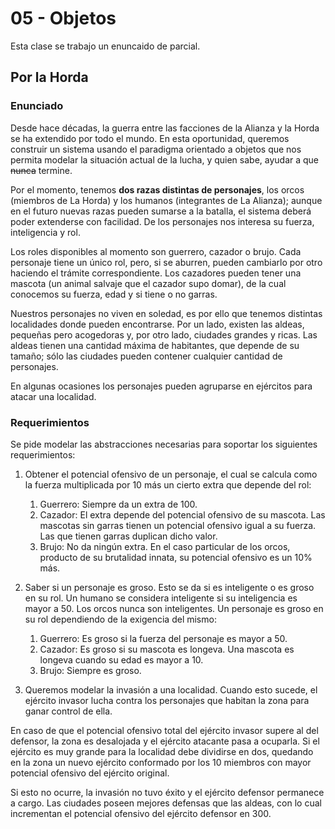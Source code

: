# 05 - Objetos

Esta clase se trabajo un enuncaido de parcial.

## Por la Horda

### Enunciado

Desde hace décadas, la guerra entre las facciones de la Alianza y la Horda se ha extendido por todo el mundo. En esta oportunidad, queremos construir un sistema usando el paradigma orientado a objetos que nos permita modelar la situación actual de la lucha, y quien sabe, ayudar a que ~~nunca~~ termine.

Por el momento, tenemos **dos razas distintas de personajes**, los orcos (miembros de La Horda) y los humanos (integrantes de La Alianza); aunque en el futuro nuevas razas pueden sumarse a la batalla, el sistema deberá poder extenderse con facilidad. De los personajes nos interesa su fuerza, inteligencia y rol.

Los roles disponibles al momento son guerrero, cazador o brujo. Cada personaje tiene un único rol, pero, si se aburren, pueden cambiarlo por otro haciendo el trámite correspondiente. Los cazadores pueden tener una mascota (un animal salvaje que el cazador supo domar), de la cual conocemos su fuerza, edad y si tiene o no garras.

Nuestros personajes no viven en soledad, es por ello que tenemos distintas localidades donde pueden encontrarse. Por un lado, existen las aldeas, pequeñas pero acogedoras y, por otro lado, ciudades grandes y ricas. Las aldeas tienen una cantidad máxima de habitantes, que depende de su tamaño; sólo las ciudades pueden contener cualquier cantidad de personajes.

En algunas ocasiones los personajes pueden agruparse en ejércitos para atacar una localidad.

### Requerimientos

Se pide modelar las abstracciones necesarias para soportar los siguientes requerimientos:

1. Obtener el potencial ofensivo de un personaje, el cual se calcula como la fuerza multiplicada por 10 más un cierto extra que depende del rol:
   1. Guerrero: Siempre da un extra de 100.
   2. Cazador: El extra depende del potencial ofensivo de su mascota. Las mascotas sin garras tienen un potencial ofensivo igual a su fuerza. Las que tienen garras duplican dicho valor.
   3. Brujo: No da ningún extra.
En el caso particular de los orcos, producto de su brutalidad innata, su potencial ofensivo es un 10% más.

2. Saber si un personaje es groso. Esto se da si es inteligente o es groso en su rol. Un humano se considera inteligente si su inteligencia es mayor a 50. Los orcos nunca son inteligentes. Un personaje es groso en su rol dependiendo de la exigencia del mismo:
   1. Guerrero: Es groso si la fuerza del personaje es mayor a 50.
   2. Cazador: Es groso si su mascota es longeva. Una mascota es longeva cuando su edad es mayor a 10.
   3. Brujo: Siempre es groso.

3. Queremos modelar la invasión a una localidad. Cuando esto sucede, el ejército invasor lucha contra los personajes que habitan la zona para ganar control de ella.

En caso de que el potencial ofensivo total del ejército invasor supere al del defensor, la zona es desalojada y el ejército atacante pasa a ocuparla. Si el ejército es muy grande para la localidad debe dividirse en dos, quedando en la zona un nuevo ejército conformado por los 10 miembros con mayor potencial ofensivo del ejército original.

Si esto no ocurre, la invasión no tuvo éxito y el ejército defensor permanece a cargo.
Las ciudades poseen mejores defensas que las aldeas, con lo cual incrementan el potencial ofensivo del ejército defensor en 300.
